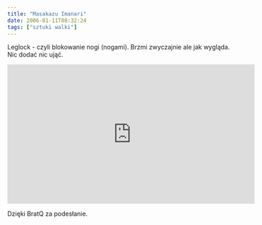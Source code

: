 ```yaml
---
title: "Masakazu Imanari"
date: 2006-01-11T08:32:24
tags: ["sztuki walki"]
---
```

<html><body><p>Leglock - czyli blokowanie nogi (nogami). Brzmi zwyczajnie ale jak wygląda. Nic dodać nic ująć.</p>

<iframe width="560" height="315" src="https://www.youtube.com/embed/epV8YAPwhuY" title="YouTube video player" frameborder="0" allow="accelerometer; autoplay; clipboard-write; encrypted-media; gyroscope; picture-in-picture; web-share" referrerpolicy="strict-origin-when-cross-origin" allowfullscreen></iframe>

<p>Dzięki BratQ za podesłanie.</p></body></html>

